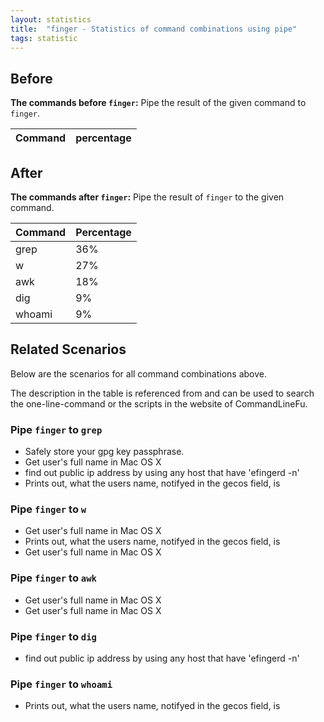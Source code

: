 ```yaml
---
layout: statistics
title:  "finger - Statistics of command combinations using pipe"
tags: statistic
---
```


## Before

__The commands before `finger`:__ Pipe the result of the given command to `finger`.

| Command | percentage |
|--------|--------|



## After

__The commands after `finger`:__ Pipe the result of `finger` to the given command.

| Command | Percentage | 
|-------|--------|
| grep | 36% |
| w | 27% |
| awk | 18% |
| dig | 9% |
| whoami | 9% |



## Related Scenarios

Below are the scenarios for all command combinations above.

The description in the table is referenced from and can be used to search the one-line-command or the scripts in the website of CommandLineFu.




### Pipe `finger` to `grep`

- Safely store your gpg key passphrase.
- Get user's full name in Mac OS X
- find out public ip address by using any host that have 'efingerd -n'
- Prints out, what the users name, notifyed in the gecos field, is

            
### Pipe `finger` to `w`

- Get user's full name in Mac OS X
- Prints out, what the users name, notifyed in the gecos field, is
- Get user's full name in Mac OS X

            
### Pipe `finger` to `awk`

- Get user's full name in Mac OS X
- Get user's full name in Mac OS X

            
### Pipe `finger` to `dig`

- find out public ip address by using any host that have 'efingerd -n'

            
### Pipe `finger` to `whoami`

- Prints out, what the users name, notifyed in the gecos field, is

            
